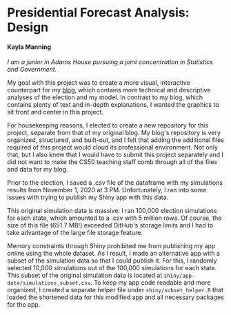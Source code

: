 # Presidential Forecast Analysis: Design
#### Kayla Manning
*I am a junior in Adams House pursuing a joint concentration in Statistics and Government.*

My goal with this project was to create a more visual, interactive counterpart for my [blog](https://kayla-manning.github.io/gov1347/), which contains more technical and descriptive analyses of the election and my model. In contrast to my blog, which contains plenty of text and in-depth explanations, I wanted the graphics to sit front and center in this project.

For housekeeping reasons, I elected to create a new repository for this project, separate from that of my original blog. My blog's repository is very organized, structured, and built-out, and I felt that adding the additional files required of this project would cloud its professional environment. Not only that, but I also knew that I would have to submit this project separately and I did not want to make the CS50 teaching staff comb through all of the files and data for my blog.

Prior to the election, I saved a .csv file of the dataframe with my simulations results from November 1, 2020 at 3 PM. Unfortunately, I ran into some issues with trying to publish my Shiny app with this data.

This original simulation data is massive: I ran 100,000 election simulations for each state, which amounted to a .csv with 5 million rows. Of course, the size of this file (651.7 MB!) exceeded GitHub's storage limits and I had to take advantage of the large file storage feature.

Memory constraints through Shiny prohibited me from publishing my app online using the whole dataset. As I result, I made an alternative app with a subset of the simulation data so that I could publish it. For this, I randomly selected 10,000 simulations out of the 100,000 simulations for each state. This subset of the original simulation data is located at `shiny/app-data/simulations_subset.csv`. To keep my app code readable and more organized, I created a separate helper file under `shiny/subset_helper.R` that loaded the shortened data for this modified app and all necessary packages for the app.

